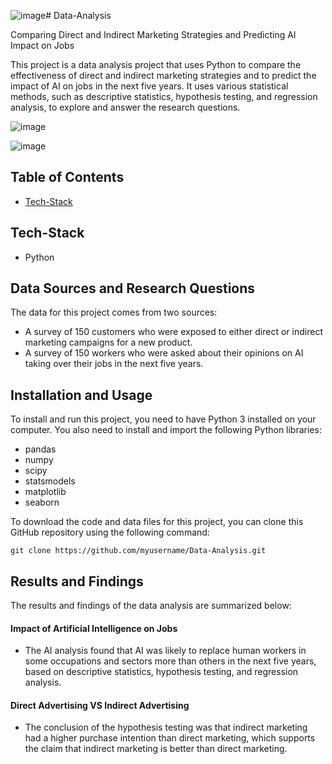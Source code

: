 ![image](https://github.com/Amritha-07/Data-Analysis/assets/74042644/6f1e1d8d-b857-4768-84fa-101a7cf3e173)# Data-Analysis

Comparing Direct and Indirect Marketing Strategies and Predicting AI Impact on Jobs

This project is a data analysis project that uses Python to compare the effectiveness of direct and indirect marketing strategies and to predict the impact of AI on jobs in the next five years. It uses various statistical methods, such as descriptive statistics, hypothesis testing, and regression analysis, to explore and answer the research questions.

![image](https://github.com/Amritha-07/Data-Analysis/assets/74042644/d115606b-a439-46b7-b0b6-34ee6c52642d)

![image](https://github.com/Amritha-07/Data-Analysis/assets/74042644/5943d465-6f29-475c-9271-edb812d763a8)

## Table of Contents

- [Tech-Stack](#Tech-Stack)

## Tech-Stack

- Python

## Data Sources and Research Questions

The data for this project comes from two sources:

- A survey of 150 customers who were exposed to either direct or indirect marketing campaigns for a new product.
- A survey of 150 workers who were asked about their opinions on AI taking over their jobs in the next five years.
  
## Installation and Usage

To install and run this project, you need to have Python 3 installed on your computer. You also need to install and import the following Python libraries:

- pandas
- numpy
- scipy
- statsmodels
- matplotlib
- seaborn

To download the code and data files for this project, you can clone this GitHub repository using the following command:

```
git clone https://github.com/myusername/Data-Analysis.git
```

## Results and Findings

The results and findings of the data analysis are summarized below:

#### Impact of Artificial Intelligence on Jobs

- The AI analysis found that AI was likely to replace human workers in some occupations and sectors more than others in the next five years, based on descriptive statistics, hypothesis testing, and regression analysis.

#### Direct Advertising VS Indirect Advertising

- The conclusion of the hypothesis testing was that indirect marketing had a higher purchase intention than direct marketing, which supports the claim that indirect marketing is better than direct marketing.
